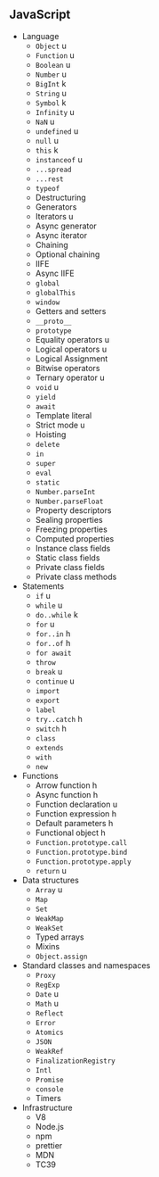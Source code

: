 ## JavaScript

- Language
  - `Object` u
  - `Function` u
  - `Boolean` u
  - `Number` u
  - `BigInt` k
  - `String` u
  - `Symbol` k
  - `Infinity` u
  - `NaN` u
  - `undefined` u
  - `null` u
  - `this` k
  - `instanceof` u
  - `...spread`
  - `...rest`
  - `typeof`
  - Destructuring
  - Generators
  - Iterators u
  - Async generator
  - Async iterator
  - Chaining
  - Optional chaining
  - IIFE
  - Async IIFE
  - `global`
  - `globalThis`
  - `window`
  - Getters and setters
  - `__proto__`
  - `prototype`
  - Equality operators u
  - Logical operators u
  - Logical Assignment
  - Bitwise operators
  - Ternary operator u
  - `void` u
  - `yield`
  - `await`
  - Template literal
  - Strict mode u
  - Hoisting 
  - `delete`
  - `in`
  - `super`
  - `eval`
  - `static`
  - `Number.parseInt`
  - `Number.parseFloat`
  - Property descriptors
  - Sealing properties
  - Freezing properties
  - Computed properties
  - Instance class fields
  - Static class fields
  - Private class fields
  - Private class methods
- Statements
  - `if` u
  - `while` u
  - `do..while` k
  - `for` u
  - `for..in` h
  - `for..of` h
  - `for await`
  - `throw`
  - `break` u
  - `continue` u
  - `import`
  - `export`
  - `label`
  - `try..catch` h
  - `switch` h
  - `class`
  - `extends`
  - `with`
  - `new`
- Functions
  - Arrow function h
  - Async function h
  - Function declaration u
  - Function expression h
  - Default parameters h
  - Functional object h
  - `Function.prototype.call`
  - `Function.prototype.bind`
  - `Function.prototype.apply`
  - `return` u
- Data structures
  - `Array` u
  - `Map`
  - `Set`
  - `WeakMap`
  - `WeakSet`
  - Typed arrays
  - Mixins
  - `Object.assign`
- Standard classes and namespaces
  - `Proxy`
  - `RegExp`
  - `Date` u
  - `Math` u
  - `Reflect`
  - `Error`
  - `Atomics`
  - `JSON`
  - `WeakRef`
  - `FinalizationRegistry`
  - `Intl`
  - `Promise`
  - `console`
  - Timers
- Infrastructure
  - V8
  - Node.js
  - npm
  - prettier
  - MDN
  - TC39
